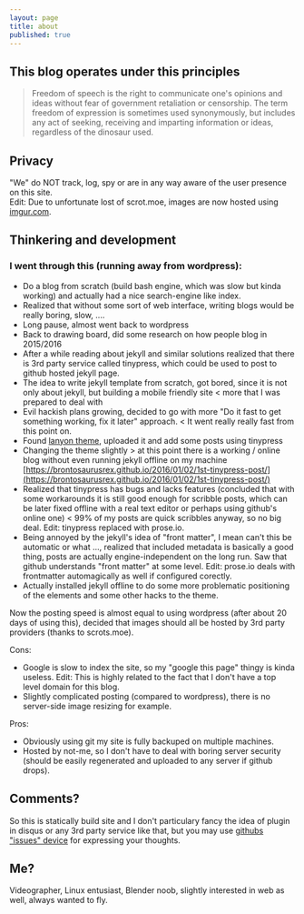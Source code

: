 ```yaml
---
layout: page
title: about
published: true
---
```


## This blog operates under this principles

> Freedom of speech is the right to communicate one's opinions and ideas without fear of government retaliation or censorship. The term freedom of expression is sometimes used synonymously, but includes any act of seeking, receiving and imparting information or ideas, regardless of the dinosaur used.

## Privacy

"We" do NOT track, log, spy or are in any way aware of the user presence on this site.  
 Edit: Due to unfortunate lost of scrot.moe, images are now hosted using [imgur.com](https://imgur.com/privacy).

## Thinkering and development

### I went through this (running away from wordpress):

- Do a blog from scratch (build bash engine, which was slow but kinda working) and actually had a nice search-engine like index.
- Realized that without some sort of web interface, writing blogs would be really boring, slow, ....
- Long pause, almost went back to wordpress
- Back to drawing board, did some research on how people blog in 2015/2016
- After a while reading about jekyll and similar solutions realized that there is 3rd party service called tinypress, which could be used to post to github hosted jekyll page.
- The idea to write jekyll template from scratch, got bored, since it is not only about jekyll, but building a mobile friendly site < more that I was prepared to deal with
- Evil hackish plans growing, decided to go with more "Do it fast to get something working, fix it later" approach. < It went really really fast from this point on.
- Found [lanyon theme](https://github.com/poole/lanyon), uploaded it and add some posts using tinypress
- Changing the theme slightly > at this point there is a working / online blog without even running jekyll offline on my machine [https://brontosaurusrex.github.io/2016/01/02/1st-tinypress-post/](https://brontosaurusrex.github.io/2016/01/02/1st-tinypress-post/)
- Realized that tinypress has bugs and lacks features (concluded that with some workarounds it is still good enough for scribble posts, which can be later fixed offline with a real text editor or perhaps using github's online one) < 99% of my posts are quick scribbles anyway, so no big deal.
Edit: tinypress replaced with prose.io.
- Being annoyed by the jekyll's idea of "front matter", I mean can't this be automatic or what ..., realized that included metadata is basically a good thing, posts are actually engine-independent on the long run. Saw that github understands "front matter" at some level. Edit: prose.io deals with frontmatter automagically as well if configured corectly.
- Actually installed jekyll offline to do some more problematic positioning of the elements and some other hacks to the theme.

Now the posting speed is almost equal to using wordpress (after about 20 days of using this), decided that images should all be hosted by 3rd party providers (thanks to scrots.moe).

Cons:
- Google is slow to index the site, so my "google this page" thingy is kinda useless. Edit: This is highly related to the fact that I don't have a top level domain for this blog.
- Slightly complicated posting (compared to wordpress), there is no server-side image resizing for example.

Pros:
- Obviously using git my site is fully backuped on multiple machines.
- Hosted by not-me, so I don't have to deal with boring server security (should be easily regenerated and uploaded to any server if github drops).

## Comments?

So this is statically build site and I don't particulary fancy the idea of plugin in disqus or any 3rd party service like that, but you may use [githubs "issues" device](https://github.com/brontosaurusrex/brontosaurusrex.github.io/issues/new) for expressing your thoughts. 

## Me?

Videographer, Linux entusiast, Blender noob, slightly interested in web as well, always wanted to fly.

